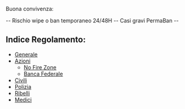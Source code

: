 Buona convivenza:

-- Rischio wipe o ban temporaneo 24/48H -- Casi gravi PermaBan --

## Indice Regolamento:

 - [Generale](regolamentoGenerale.md#Generale)
 - [Azioni](regolamentoAzioni.md#Azioni)
   - [No Fire Zone](regolamentoAzioni.md#No-Fire-Zone)
   - [Banca Federale](regolamentoAzioni.md#Banca-Federale)
 - [Civili](regolamentoCivili.md#Civili)
 - [Polizia](regolamentoPolizia.md#Poliza)
 - [Ribelli](regolamentoRibelli.md#Ribelli)
 - [Medici](regolamentoMedici.md#Medici)